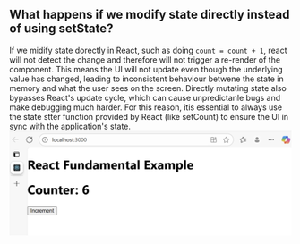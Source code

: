 ## What happens if we modify state directly instead of using setState?
If we midify state dorectly in React, such as doing `count = count + 1`, react will not detect the change and therefore will not trigger a re-render of the component. This means the UI will not update even though the underlying value has changed, leading to inconsistent behaviour betwene the state in memory and what the user sees on the screen. Directly mutating state also bypasses React's update cycle, which can cause unpredictanle bugs and make debugging much harder. For this reason, itis essential to always use the state stter function provided by React (like setCount) to ensure the UI in sync with the application's state.
![Running program](./img/issue30.png)